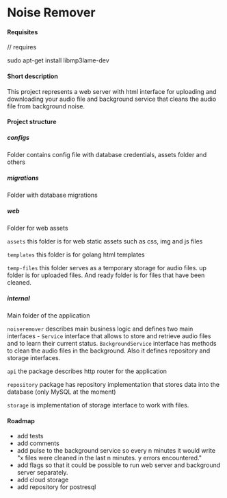 # Noise Remover

#### Requisites

// requires

sudo apt-get install libmp3lame-dev

#### Short description
This project represents a web server with html interface for uploading and downloading your audio file and background 
service that cleans the audio file from background noise.

#### Project structure
##### configs
Folder contains config file with database credentials, assets folder and others

##### migrations
Folder with database migrations

##### web
Folder for web assets

`assets`
this folder is for web static assets such as css, img and js files

`templates`
this folder is for golang html templates

`temp-files`
this folder serves as a temporary storage for audio files. up folder is for uploaded files. And ready folder is for 
files that have been cleaned.

##### internal
Main folder of the application

`noiseremover` describes main business logic and defines two main interfaces - `Service` interface that allows to store
and retrieve audio files and to learn their current status. `BackgroundService` interface has methods to clean the audio
 files in the background. Also it defines repository and storage interfaces.
 
`api` the package describes http router for the application

`repository` package has repository implementation that stores data into the database (only MySQL at the moment)

`storage` is implementation of storage interface to work with files.

#### Roadmap

 - add tests
 - add comments
 - add pulse to the background service so every n minutes it would write "x files were cleaned in the last n minutes.
  y errors encountered."
 - add flags so that it could be possible to run web server and background server separately.
 - add cloud storage
 - add repository for postresql